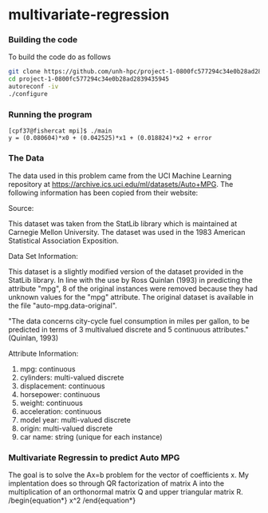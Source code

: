 # multivariate-regression

### Building the code
To build the code do as follows
```sh
git clone https://github.com/unh-hpc/project-1-0800fc577294c34e0b28ad2839435945.git
cd project-1-0800fc577294c34e0b28ad2839435945
autoreconf -iv
./configure
```
### Running the program
```
[cpf37@fishercat mpi]$ ./main
y = (0.080604)*x0 + (0.042525)*x1 + (0.018824)*x2 + error

```

### The Data
The data used in this problem came from the UCI Machine Learning repository at https://archive.ics.uci.edu/ml/datasets/Auto+MPG. The following information has been copied from their website:

Source:

This dataset was taken from the StatLib library which is maintained at Carnegie Mellon University. The dataset was used in the 1983 American Statistical Association Exposition.


Data Set Information:

This dataset is a slightly modified version of the dataset provided in the StatLib library. In line with the use by Ross Quinlan (1993) in predicting the attribute "mpg", 8 of the original instances were removed because they had unknown values for the "mpg" attribute. The original dataset is available in the file "auto-mpg.data-original". 

"The data concerns city-cycle fuel consumption in miles per gallon, to be predicted in terms of 3 multivalued discrete and 5 continuous attributes." (Quinlan, 1993)


Attribute Information:

1. mpg: continuous 
2. cylinders: multi-valued discrete 
3. displacement: continuous 
4. horsepower: continuous 
5. weight: continuous 
6. acceleration: continuous 
7. model year: multi-valued discrete 
8. origin: multi-valued discrete 
9. car name: string (unique for each instance)


### Multivariate Regressin to predict Auto MPG
The goal is to solve the Ax=b problem for the vector of coefficients x. My implentation does so through QR factorization of matrix A into the multiplication of an orthonormal matrix Q and upper triangular matrix R.
/begin{equation*}
x^2
/end{equation*}
